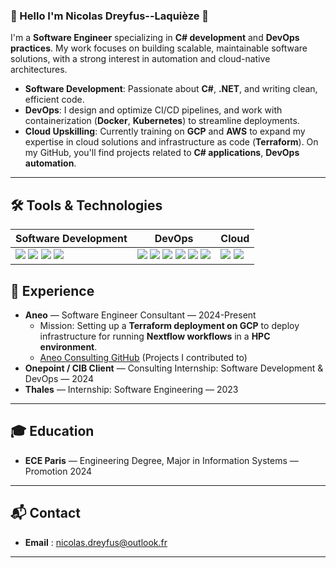 ### 👋 Hello I'm Nicolas Dreyfus--Laquièze 👋
I'm a **Software Engineer** specializing in **C# development** and **DevOps practices**. My work focuses on building scalable, maintainable software solutions, with a strong interest in automation and cloud-native architectures.
- **Software Development**: Passionate about **C#**, **.NET**, and writing clean, efficient code.
- **DevOps**: I design and optimize CI/CD pipelines, and work with containerization (**Docker**, **Kubernetes**) to streamline deployments.
- **Cloud Upskilling**: Currently training on **GCP** and **AWS** to expand my expertise in cloud solutions and infrastructure as code (**Terraform**).
On my GitHub, you'll find projects related to **C# applications**, **DevOps automation**.

---

## **🛠️ Tools & Technologies**
| **Software Development**               | **DevOps**                     | **Cloud**         |
|----------------------------------------|--------------------------------|--------------------------------|
| <img src="https://skillicons.dev/icons?i=cs" /> <img src="https://skillicons.dev/icons?i=dotnet" /> <img src="https://skillicons.dev/icons?i=ts" />  <img src="https://skillicons.dev/icons?i=py" /> | <img src="https://skillicons.dev/icons?i=docker" /> <img src="https://skillicons.dev/icons?i=terraform" />  <img src="https://skillicons.dev/icons?i=kubernetes" /> <img src="https://skillicons.dev/icons?i=github" /> <img src="https://skillicons.dev/icons?i=gitlab" /> <img src="https://skillicons.dev/icons?i=githubactions" /> | <img src="https://skillicons.dev/icons?i=aws" /> <img src="https://skillicons.dev/icons?i=gcp" />| 



## **💼 Experience**
- **Aneo** — Software Engineer Consultant — 2024-Present
  - Mission: Setting up a **Terraform deployment on GCP** to deploy infrastructure for running **Nextflow workflows** in a **HPC environment**.
  - [Aneo Consulting GitHub](https://github.com/aneoconsulting) (Projects I contributed to)
- **Onepoint / CIB Client** — Consulting Internship: Software Development & DevOps — 2024
- **Thales** — Internship: Software Engineering — 2023

---

## **🎓 Education**
- **ECE Paris** — Engineering Degree, Major in Information Systems — Promotion 2024

---

## 📬 Contact
- **Email** : [nicolas.dreyfus@outlook.fr](mailto:nicolas.dreyfus@outlook.fr)

---


